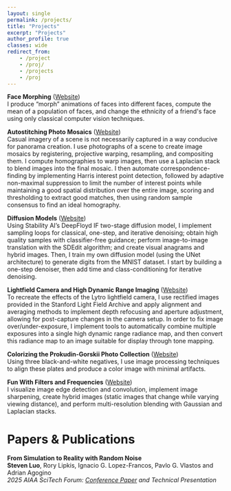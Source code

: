 ```yaml
---
layout: single
permalink: /projects/
title: "Projects"
excerpt: "Projects"
author_profile: true
classes: wide
redirect_from:
    - /project
    - /proj/
    - /projects
    - /proj
---
```

**Face Morphing** ([Website](https://stevenfluo.github.io/facemorph/))<br/>
I produce “morph” animations of faces into different faces, compute the mean of a population of faces, and change the ethnicity of a friend's face using only classical computer vision techniques.

**Autostitching Photo Mosaics** ([Website](https://stevenfluo.github.io/mosaics/))<br/>
Casual imagery of a scene is not necessarily captured in a way conducive for panorama creation. I use photographs of a scene to create image mosaics by registering, projective warping, resampling, and compositing them. I compute homographies to warp images, then use a Laplacian stack to blend images into the final mosaic. I then automate correspondence-finding by implementing Harris interest point detection, followed by adaptive non-maximal suppression to limit the number of interest points while maintaining a good spatial distribution over the entire image, scoring and thresholding to extract good matches, then using random sample consensus to find an ideal homography.

**Diffusion Models** ([Website](https://stevenfluo.github.io/diffusion/))<br/>
Using Stability AI’s DeepFloyd IF two-stage diffusion model, I implement sampling loops for classical, one-step, and iterative denoising; obtain high quality samples with classifier-free guidance; perform image-to-image translation with the SDEdit algorithm; and create visual anagrams and hybrid images. Then, I train my own diffusion model (using the UNet architecture) to generate digits from the MNIST dataset. I start by building a one-step denoiser, then add time and class-conditioning for iterative denoising.

**Lightfield Camera and High Dynamic Range Imaging** ([Website](https://stevenfluo.github.io/180final/))<br/>
To recreate the effects of the Lytro lightfield camera, I use rectified images provided in the Stanford Light Field Archive and apply alignment and averaging methods to implement depth refocusing and aperture adjustment, allowing for post-capture changes in the camera setup. In order to fix image over/under-exposure, I implement tools to automatically combine multiple exposures into a single high dynamic range radiance map, and then convert this radiance map to an image suitable for display through tone mapping.

**Colorizing the Prokudin-Gorskii Photo Collection** ([Website](https://stevenfluo.github.io/Prokudin-Gorskii/))<br/>
Using three black-and-white negatives, I use image processing techniques to align these plates and produce a color image with minimal artifacts.

**Fun With Filters and Frequencies** ([Website](https://stevenfluo.github.io/filters-frequencies/))<br/>
I visualize image edge detection and convolution, implement image sharpening, create hybrid images (static images that change while varying viewing distance), and perform multi-resolution blending with Gaussian and Laplacian stacks.

# Papers & Publications
**From Simulation to Reality with Random Noise**<br/>
**Steven Luo**, Rory Lipkis, Ignacio G. Lopez-Francos, Pavlo G. Vlastos and Adrian Agogino<br/>
*2025 AIAA SciTech Forum: [Conference Paper](https://arc.aiaa.org/doi/10.2514/6.2025-1731) and Technical Presentation*
